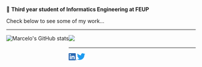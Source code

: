  :pushpin: **Third year student of Informatics Engineering at FEUP** 
 
 


Check below to see some of my work...  

---
 
<img align="left" alt="Marcelo's GitHub stats" src="https://github-readme-stats.vercel.app/api?username=marhcouto&hide_border=true&count_private=true&show_icons=true" height="150"/></a> 


<img src="https://github-readme-stats.vercel.app/api/top-langs/?username=marhcouto&langs_count=6&hide=html,css&layout=compact&hide_border=true" height="150" /></a>
       
---

[<img align="left" alt="marhcouto | LinkedIn" width="22px" src="Images/LI-In-Bug.png" />][linkedin]
[<img align="left" alt="marhcouto | Twitter" width="22px" src="Images/Logo blue.svg" />][twitter]

[linkedin]: https://www.linkedin.com/in/marcelohcouto/
[twitter]: https://twitter.com/Marcel0hC
